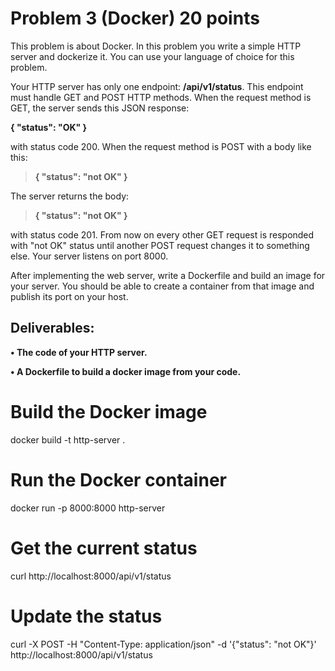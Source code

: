 # Problem 3 (Docker) 20 points
This problem is about Docker. In this problem you write a simple HTTP server and dockerize it. You can use your language of choice for this problem.


Your HTTP server has only one endpoint: **/api/v1/status**. This endpoint must handle GET and POST HTTP methods. When the request method is GET, the server sends this JSON response:


**{ "status": "OK" }**


with status code 200. When the request method is POST with a body like this:


> **{ "status": "not OK" }**


The server returns the body:


> **{ "status": "not OK" }**


with status code 201. From now on every other GET request is responded with "not OK" status until another POST request changes it to something else. Your server listens on port 8000.


After implementing the web server, write a Dockerfile and build an image for your server. You should be able to create a container from that image and publish its port on your host.


## Deliverables:


**• The code of your HTTP server.**


**• A Dockerfile to build a docker image from your code.**

# Build the Docker image
docker build -t http-server .

# Run the Docker container
docker run -p 8000:8000 http-server

# Get the current status
curl http://localhost:8000/api/v1/status

# Update the status
curl -X POST -H "Content-Type: application/json" -d '{"status": "not OK"}' http://localhost:8000/api/v1/status
